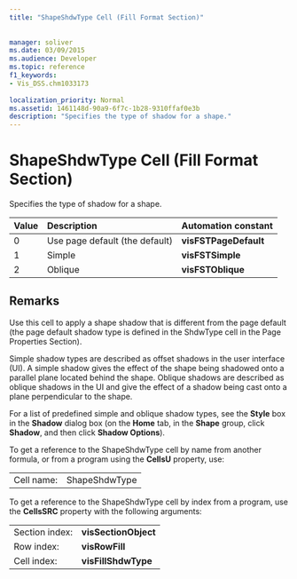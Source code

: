 ```yaml
---
title: "ShapeShdwType Cell (Fill Format Section)"
 
 
manager: soliver
ms.date: 03/09/2015
ms.audience: Developer
ms.topic: reference
f1_keywords:
- Vis_DSS.chm1033173
 
localization_priority: Normal
ms.assetid: 1461148d-90a9-6f7c-1b28-9310ffaf0e3b
description: "Specifies the type of shadow for a shape."
---
```


# ShapeShdwType Cell (Fill Format Section)

Specifies the type of shadow for a shape. 
  
|**Value**|**Description**|**Automation constant**|
|:-----|:-----|:-----|
|0  <br/> |Use page default (the default)  <br/> |**visFSTPageDefault** <br/> |
|1  <br/> |Simple  <br/> |**visFSTSimple** <br/> |
|2  <br/> |Oblique  <br/> |**visFSTOblique** <br/> |
   
## Remarks

Use this cell to apply a shape shadow that is different from the page default (the page default shadow type is defined in the ShdwType cell in the Page Properties Section).
  
Simple shadow types are described as offset shadows in the user interface (UI). A simple shadow gives the effect of the shape being shadowed onto a parallel plane located behind the shape. Oblique shadows are described as oblique shadows in the UI and give the effect of a shadow being cast onto a plane perpendicular to the shape. 
  
For a list of predefined simple and oblique shadow types, see the **Style** box in the **Shadow** dialog box (on the **Home** tab, in the **Shape** group, click **Shadow**, and then click **Shadow Options**).
  
To get a reference to the ShapeShdwType cell by name from another formula, or from a program using the **CellsU** property, use: 
  
|||
|:-----|:-----|
|Cell name:  <br/> |ShapeShdwType  <br/> |
   
To get a reference to the ShapeShdwType cell by index from a program, use the **CellsSRC** property with the following arguments: 
  
|||
|:-----|:-----|
|Section index:  <br/> |**visSectionObject** <br/> |
|Row index:  <br/> |**visRowFill** <br/> |
|Cell index:  <br/> |**visFillShdwType** <br/> |
   

